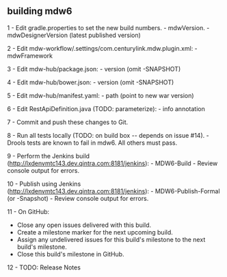 ## building mdw6

1 - Edit gradle.properties to set the new build numbers.
    - mdwVersion.
    - mdwDesignerVersion (latest published version)
    
2 - Edit mdw-workflow/.settings/com.centurylink.mdw.plugin.xml:
    - mdwFramework

3 - Edit mdw-hub/package.json:
    - version (omit -SNAPSHOT)

4 - Edit mdw-hub/bower.json:
    - version (omit -SNAPSHOT)

5 - Edit mdw-hub/manifest.yaml:
    - path (point to new war version)

6 - Edit RestApiDefinition.java (TODO: parameterize):
    - info annotation
   
7 - Commit and push these changes to Git.

8 - Run all tests locally (TODO: on build box -- depends on issue #14).
    - Drools tests are known to fail in mdw6.  All others must pass.

9 - Perform the Jenkins build (http://lxdenvmtc143.dev.qintra.com:8181/jenkins):
    - MDW6-Build
    - Review console output for errors.

10 - Publish using Jenkins (http://lxdenvmtc143.dev.qintra.com:8181/jenkins):
    - MDW6-Publish-Formal (or -Snapshot)
    - Review console output for errors.

11 - On GitHub:
  - Close any open issues delivered with this build.
  - Create a milestone marker for the next upcoming build.
  - Assign any undelivered issues for this build's milestone to the next build's milestone.
  - Close this build's milestone in GitHub.
  
12 - TODO: Release Notes  
    